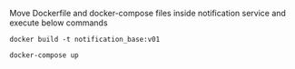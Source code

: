 Move Dockerfile and docker-compose files inside notification service and execute below commands

`docker build -t notification_base:v01`

`docker-compose up`